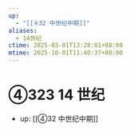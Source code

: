 ```yaml
---
up:
  - "[[④32 中世纪中期]]"
aliases:
  - 14世纪
ctime: 2025-03-01T13:28:01+08:00
mtime: 2025-10-01T11:40:37+08:00
---
```


# ④323 14 世纪

- up: [[④32 中世纪中期]]
